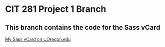 # CIT 281 Project 1 Branch
## This branch contains the code for the Sass vCard

[My Sass vCard on UOregon.edu](http://pages.uoregon.edu/nailyn/281/p1/sass-proj/)